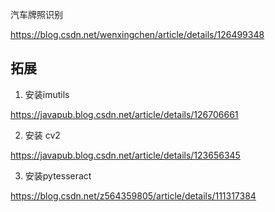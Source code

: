 汽车牌照识别

https://blog.csdn.net/wenxingchen/article/details/126499348













## 拓展

1. 安装imutils

https://javapub.blog.csdn.net/article/details/126706661

2. 安装 cv2

https://javapub.blog.csdn.net/article/details/123656345

3. 安装pytesseract

https://blog.csdn.net/z564359805/article/details/111317384

